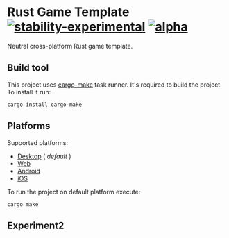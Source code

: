# Rust Game Template [![stability-experimental](https://img.shields.io/badge/stability-experimental-orange.svg)](https://github.com/emersion/stability-badges#experimental) [![alpha](https://github.com/Wandalen/rust_game_template/actions/workflows/Push.yml/badge.svg)](https://github.com/Wandalen/rust_game_template/actions/workflows/Push.yml)

Neutral cross-platform Rust game template.

## Build tool

This project uses [cargo-make](https://github.com/sagiegurari/cargo-make) task runner. It's required to build the project. To install it run:

```
cargo install cargo-make
```

## Platforms

Supported platforms:

- [Desktop](./doc/platform/Desktop.md) ( _default_ )
- [Web](./doc/platform/Web.md)
- [Android](./doc/platform/Android.md)
- [iOS](./doc/platform/iOS.md)

To run the project on default platform execute:

```
cargo make
```

## Experiment2

